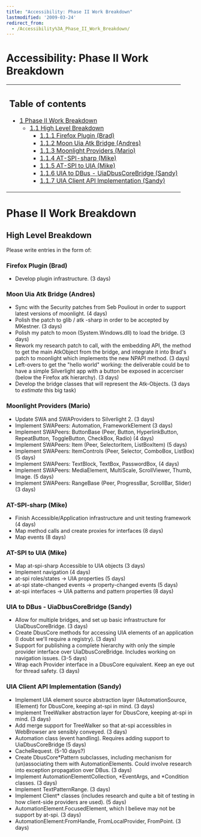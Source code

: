 ```yaml
---
title: "Accessibility: Phase II Work Breakdown"
lastmodified: '2009-03-24'
redirect_from:
  - /Accessibility%3A_Phase_II_Work_Breakdown/
---
```


Accessibility: Phase II Work Breakdown
======================================

<table>
<col width="100%" />
<tbody>
<tr class="odd">
<td align="left"><h2>Table of contents</h2>
<ul>
<li><a href="#phase-ii-work-breakdown">1 Phase II Work Breakdown</a>
<ul>
<li><a href="#high-level-breakdown">1.1 High Level Breakdown</a>
<ul>
<li><a href="#firefox-plugin-brad">1.1.1 Firefox Plugin (Brad)</a></li>
<li><a href="#moon-uia-atk-bridge-andres">1.1.2 Moon Uia Atk Bridge (Andres)</a></li>
<li><a href="#moonlight-providers-mario">1.1.3 Moonlight Providers (Mario)</a></li>
<li><a href="#at-spi-sharp-mike">1.1.4 AT-SPI-sharp (Mike)</a></li>
<li><a href="#at-spi-to-uia-mike">1.1.5 AT-SPI to UIA (Mike)</a></li>
<li><a href="#uia-to-dbus---uiadbuscorebridge-sandy">1.1.6 UIA to DBus - UiaDbusCoreBridge (Sandy)</a></li>
<li><a href="#uia-client-api-implementation-sandy">1.1.7 UIA Client API Implementation (Sandy)</a></li>
</ul></li>
</ul></li>
</ul></td>
</tr>
</tbody>
</table>

Phase II Work Breakdown
=======================

High Level Breakdown
--------------------

Please write entries in the form of:

### Firefox Plugin (Brad)

-   Develop plugin infrastructure. (3 days)

### Moon Uia Atk Bridge (Andres)

-   Sync with the Security patches from Seb Pouliout in order to support latest versions of moonlight. (4 days)
-   Polish the patch to glib / atk -sharp in order to be accepted by MKestner. (3 days)
-   Polish my patch to moon (System.Windows.dll) to load the bridge. (3 days)
-   Rework my research patch to call, with the embedding API, the method to get the main AtkObject from the bridge, and integrate it into Brad's patch to moonlight which implements the new NPAPI method. (3 days)
-   Left-overs to get the "hello world" working: the deliverable could be to have a simple Silverlight app with a button be exposed in accerciser (below the Firefox atk hierarchy). (3 days)
-   Develop the bridge classes that will represent the Atk-Objects. (3 days to *estimate* this big task)

### Moonlight Providers (Mario)

-   Update SWA and SWAProviders to Silverlight 2. (3 days)
-   Implement SWAPeers: Automation, FrameworkElement (3 days)
-   Implement SWAPeers: ButtonBase (Peer, Button, HyperlinkButton, RepeatButton, ToggleButton, CheckBox, Radio) (4 days)
-   Implement SWAPeers: Item (Peer, SelectorItem, ListBoxItem) (5 days)
-   Implement SWAPeers: ItemControls (Peer, Selector, ComboBox, ListBox) (5 days)
-   Implement SWAPeers: TextBlock, TextBox, PasswordBox, (4 days)
-   Implement SWAPeers: MediaElement, MultiScale, ScrollViewer, Thumb, Image. (5 days)
-   Implement SWAPeers: RangeBase (Peer, ProgressBar, ScrollBar, Slider) (3 days)

### AT-SPI-sharp (Mike)

-   Finish Accessible/Application infrastructure and unit testing framework (4 days)
-   Map method calls and create proxies for interfaces (8 days)
-   Map events (8 days)

### AT-SPI to UIA (Mike)

-   Map at-spi-sharp Accessible to UIA objects (3 days)
-   Implement navigation (4 days)
-   at-spi roles/states -\> UIA properties (5 days)
-   at-spi state-changed events -\> property-changed events (5 days)
-   at-spi interfaces -\> UIA patterns and pattern properties (8 days)

### UIA to DBus - UiaDbusCoreBridge (Sandy)

-   Allow for multiple bridges, and set up basic infrastructure for UiaDbusCoreBridge. (3 days)
-   Create DbusCore methods for accessing UIA elements of an application (I doubt we'll require a registry). (3 days)
-   Support for publishing a complete hierarchy with only the simple provider interface over UiaDbusCoreBridge. Includes working on navigation issues. (3-5 days)
-   Wrap each Provider interface in a DbusCore equivalent. Keep an eye out for thread safety. (3 days)

### UIA Client API Implementation (Sandy)

-   Implement UIA element source abstraction layer (IAutomationSource, IElement) for DbusCore, keeping at-spi in mind. (3 days)
-   Implement TreeWalker abstraction layer for DbusCore, keeping at-spi in mind. (3 days)
-   Add merge support for TreeWalker so that at-spi accessibles in WebBrowser are sensibly conveyed. (3 days)
-   Automation class (event handling). Requires adding support to UiaDbusCoreBridge (5 days)
-   CacheRequest. (5-10 days?)
-   Create DbusCore\*Pattern subclasses, including mechanism for (un)associating them with AutomationElements. Could involve research into exception propagation over DBus. (3 days)
-   Implement AutomationElementCollection, \*EventArgs, and \*Condition classes. (3 days)
-   Implement TextPatternRange. (3 days)
-   Implement Client\* classes (includes research and quite a bit of testing in how client-side providers are used). (5 days)
-   AutomationElement.FocusedElement, which I believe may not be support by at-spi. (3 days)
-   AutomationElement:FromHandle, FromLocalProvider, FromPoint. (3 days)


